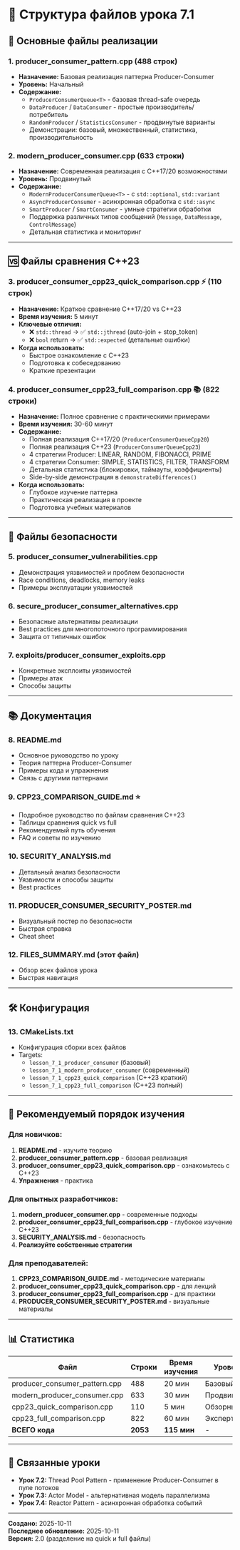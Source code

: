 # 📁 Структура файлов урока 7.1

## 🎯 Основные файлы реализации

### 1. **producer_consumer_pattern.cpp** (488 строк)
- **Назначение:** Базовая реализация паттерна Producer-Consumer
- **Уровень:** Начальный
- **Содержание:**
  - `ProducerConsumerQueue<T>` - базовая thread-safe очередь
  - `DataProducer` / `DataConsumer` - простые производитель/потребитель
  - `RandomProducer` / `StatisticsConsumer` - продвинутые варианты
  - Демонстрации: базовый, множественный, статистика, производительность

### 2. **modern_producer_consumer.cpp** (633 строки)
- **Назначение:** Современная реализация с C++17/20 возможностями
- **Уровень:** Продвинутый
- **Содержание:**
  - `ModernProducerConsumerQueue<T>` - с `std::optional`, `std::variant`
  - `AsyncProducerConsumer` - асинхронная обработка с `std::async`
  - `SmartProducer` / `SmartConsumer` - умные стратегии обработки
  - Поддержка различных типов сообщений (`Message`, `DataMessage`, `ControlMessage`)
  - Детальная статистика и мониторинг

---

## 🆚 Файлы сравнения C++23

### 3. **producer_consumer_cpp23_quick_comparison.cpp** ⚡ (110 строк)
- **Назначение:** Краткое сравнение C++17/20 vs C++23
- **Время изучения:** 5 минут
- **Ключевые отличия:**
  - ❌ `std::thread` → ✅ `std::jthread` (auto-join + stop_token)
  - ❌ `bool` return → ✅ `std::expected` (детальные ошибки)
- **Когда использовать:**
  - Быстрое ознакомление с C++23
  - Подготовка к собеседованию
  - Краткие презентации

### 4. **producer_consumer_cpp23_full_comparison.cpp** 📚 (822 строки)
- **Назначение:** Полное сравнение с практическими примерами
- **Время изучения:** 30-60 минут
- **Содержание:**
  - Полная реализация C++17/20 (`ProducerConsumerQueueCpp20`)
  - Полная реализация C++23 (`ProducerConsumerQueueCpp23`)
  - 4 стратегии Producer: LINEAR, RANDOM, FIBONACCI, PRIME
  - 4 стратегии Consumer: SIMPLE, STATISTICS, FILTER, TRANSFORM
  - Детальная статистика (блокировки, таймауты, коэффициенты)
  - Side-by-side демонстрация в `demonstrateDifferences()`
- **Когда использовать:**
  - Глубокое изучение паттерна
  - Практическая реализация в проекте
  - Подготовка учебных материалов

---

## 🔐 Файлы безопасности

### 5. **producer_consumer_vulnerabilities.cpp**
- Демонстрация уязвимостей и проблем безопасности
- Race conditions, deadlocks, memory leaks
- Примеры эксплуатации уязвимостей

### 6. **secure_producer_consumer_alternatives.cpp**
- Безопасные альтернативы реализации
- Best practices для многопоточного программирования
- Защита от типичных ошибок

### 7. **exploits/producer_consumer_exploits.cpp**
- Конкретные эксплоиты уязвимостей
- Примеры атак
- Способы защиты

---

## 📚 Документация

### 8. **README.md**
- Основное руководство по уроку
- Теория паттерна Producer-Consumer
- Примеры кода и упражнения
- Связь с другими паттернами

### 9. **CPP23_COMPARISON_GUIDE.md** ⭐
- Подробное руководство по файлам сравнения C++23
- Таблицы сравнения quick vs full
- Рекомендуемый путь обучения
- FAQ и советы по изучению

### 10. **SECURITY_ANALYSIS.md**
- Детальный анализ безопасности
- Уязвимости и способы защиты
- Best practices

### 11. **PRODUCER_CONSUMER_SECURITY_POSTER.md**
- Визуальный постер по безопасности
- Быстрая справка
- Cheat sheet

### 12. **FILES_SUMMARY.md** (этот файл)
- Обзор всех файлов урока
- Быстрая навигация

---

## 🛠️ Конфигурация

### 13. **CMakeLists.txt**
- Конфигурация сборки всех файлов
- Targets:
  - `lesson_7_1_producer_consumer` (базовый)
  - `lesson_7_1_modern_producer_consumer` (современный)
  - `lesson_7_1_cpp23_quick_comparison` (C++23 краткий)
  - `lesson_7_1_cpp23_full_comparison` (C++23 полный)

---

## 🎯 Рекомендуемый порядок изучения

### Для новичков:
1. **README.md** - изучите теорию
2. **producer_consumer_pattern.cpp** - базовая реализация
3. **producer_consumer_cpp23_quick_comparison.cpp** - ознакомьтесь с C++23
4. **Упражнения** - практика

### Для опытных разработчиков:
1. **modern_producer_consumer.cpp** - современные подходы
2. **producer_consumer_cpp23_full_comparison.cpp** - глубокое изучение C++23
3. **SECURITY_ANALYSIS.md** - безопасность
4. **Реализуйте собственные стратегии**

### Для преподавателей:
1. **CPP23_COMPARISON_GUIDE.md** - методические материалы
2. **producer_consumer_cpp23_quick_comparison.cpp** - для лекций
3. **producer_consumer_cpp23_full_comparison.cpp** - для практики
4. **PRODUCER_CONSUMER_SECURITY_POSTER.md** - визуальные материалы

---

## 📊 Статистика

| Файл | Строки | Время изучения | Уровень |
|------|--------|----------------|---------|
| producer_consumer_pattern.cpp | 488 | 20 мин | Базовый |
| modern_producer_consumer.cpp | 633 | 30 мин | Продвинутый |
| cpp23_quick_comparison.cpp | 110 | 5 мин | Обзорный |
| cpp23_full_comparison.cpp | 822 | 60 мин | Экспертный |
| **ВСЕГО кода** | **2053** | **115 мин** | - |

---

## 🔗 Связанные уроки

- **Урок 7.2:** Thread Pool Pattern - применение Producer-Consumer в пуле потоков
- **Урок 7.3:** Actor Model - альтернативная модель параллелизма
- **Урок 7.4:** Reactor Pattern - асинхронная обработка событий

---

**Создано:** 2025-10-11  
**Последнее обновление:** 2025-10-11  
**Версия:** 2.0 (разделение на quick и full файлы)

